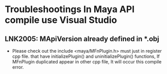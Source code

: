 # Troubleshootings In Maya API compile use Visual Studio

## LNK2005: MApiVersion already defined in *.obj

+ Please check out the include <maya/MFnPlugin.h> must just in register cpp file.
 that have initializePlugin() and uninitializePlugin() functions,
 If MFnPlugin duplicated appear in other cpp file, It will occur this compile error.


